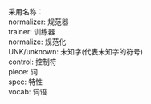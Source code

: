 采用名称：  
normalizer: 规范器  
trainer: 训练器  
normalize: 规范化  
UNK/unknown: 未知字(代表未知字的符号)  
control: 控制符  
piece: 词  
spec: 特性  
vocab: 词语  
